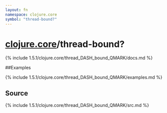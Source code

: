 ```yaml
---
layout: fn
namespace: clojure.core
symbol: "thread-bound?"
---
```


# [clojure.core](../)/thread-bound?

{% include 1.5.1/clojure.core/thread_DASH_bound_QMARK/docs.md %}

##Examples

{% include 1.5.1/clojure.core/thread_DASH_bound_QMARK/examples.md %}
## Source
{% include 1.5.1/clojure.core/thread_DASH_bound_QMARK/src.md %}

